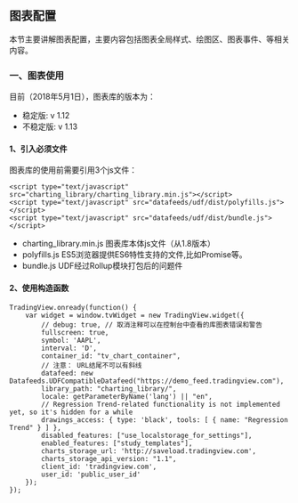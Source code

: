 
## 图表配置


本节主要讲解图表配置，主要内容包括图表全局样式、绘图区、图表事件、等相关内容。

### 一、图表使用
目前（2018年5月1日），图表库的版本为：
* 稳定版: v 1.12
* 不稳定版: v 1.13

#### 1、引入必须文件

图表库的使用前需要引用3个js文件：
```
<script type="text/javascript" src="charting_library/charting_library.min.js"></script>
<script type="text/javascript" src="datafeeds/udf/dist/polyfills.js"></script>
<script type="text/javascript" src="datafeeds/udf/dist/bundle.js"></script>
```

* charting_library.min.js
	图表库本体js文件（从1.8版本）
* polyfills.js
	ES5浏览器提供ES6特性支持的文件,比如Promise等。
* bundle.js
	UDF经过Rollup模块打包后的问题件

#### 2、使用构造函数

```
TradingView.onready(function() {
    var widget = window.tvWidget = new TradingView.widget({
        // debug: true, // 取消注释可以在控制台中查看的库图表错误和警告
        fullscreen: true,
        symbol: 'AAPL',
        interval: 'D',
        container_id: "tv_chart_container",
        // 注意： URL结尾不可以有斜线
        datafeed: new Datafeeds.UDFCompatibleDatafeed("https://demo_feed.tradingview.com"),
        library_path: "charting_library/",
        locale: getParameterByName('lang') || "en",
        // Regression Trend-related functionality is not implemented yet, so it's hidden for a while
        drawings_access: { type: 'black', tools: [ { name: "Regression Trend" } ] },
        disabled_features: ["use_localstorage_for_settings"],
        enabled_features: ["study_templates"],
        charts_storage_url: 'http://saveload.tradingview.com',
        charts_storage_api_version: "1.1",
        client_id: 'tradingview.com',
        user_id: 'public_user_id'
    });
});

```
